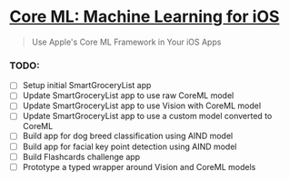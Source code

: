 # [Core ML: Machine Learning for iOS](https://www.udacity.com/course/core-ml--ud1038)
> Use Apple's Core ML Framework in Your iOS Apps

### TODO:
- [ ] Setup initial SmartGroceryList app
- [ ] Update SmartGroceryList app to use raw CoreML model
- [ ] Update SmartGroceryList app to use Vision with CoreML model
- [ ] Update SmartGroceryList app to use a custom model converted to CoreML
- [ ] Build app for dog breed classification using AIND model
- [ ] Build app for facial key point detection using AIND model
- [ ] Build Flashcards challenge app
- [ ] Prototype a typed wrapper around Vision and CoreML models

